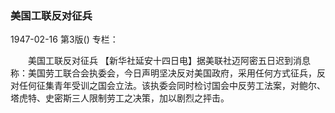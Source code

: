 ### 美国工联反对征兵

1947-02-16
第3版()
专栏：

　　美国工联反对征兵
    【新华社延安十四日电】据美联社迈阿密五日迟到消息称：美国劳工联合会执委会，今日声明坚决反对美国政府，采用任何方式征兵，反对任何征集青年受训之国会立法。该执委会同时检讨国会中反劳工法案，对鲍尔、塔虎特、史密斯三人限制劳工之决策，加以剧烈之抨击。

